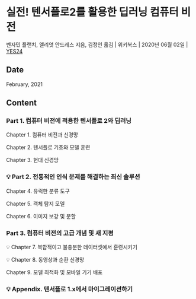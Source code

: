 # 실전! 텐서플로2를 활용한 딥러닝 컴퓨터 비전

벤자민 플랜치, 엘리엇 안드레스 지음, 김정인 옮김 | 위키북스 | 2020년 06월 02일 | [YES24](http://www.yes24.com/Product/Goods/90365150)

## Date

February, 2021

## Content

### Part 1. 컴퓨터 비전에 적용한 텐서플로 2와 딥러닝

Chapter 1. 컴퓨터 비전과 신경망

Chapter 2. 텐서플로 기초와 모델 훈련

Chapter 3. 현대 신경망

### :bulb: Part 2. 전통적인 인식 문제를 해결하는 최신 솔루션

Chapter 4. 유럭한 분류 도구

Chapter 5. 객체 탐지 모델

Chapter 6. 이미지 보강 및 분할

### Part 3. 컴퓨터 비전의 고급 개념 및 새 지평

:bulb: Chapter 7. 복합적이고 불충분한 데이터셋에서 훈련시키기

:bulb: Chapter 8. 동영상과 순환 신경망

Chapter 9. 모델 최적화 및 모바일 기기 배포

### :bulb: Appendix. 텐서플로 1.x에서 마이그레이션하기
